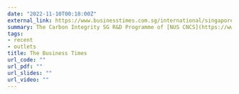 ```yaml
---
date: "2022-11-10T00:18:00Z"
external_link: https://www.businesstimes.com.sg/international/singapore-kick-s15m-carbon-credit-research-south-east-asia?amp
summary: The Carbon Integrity SG R&D Programme of [NUS CNCS](https://www.nus.edu.sg/cncs/) featured in The Business Times!
tags:
- recent
- outlets
title: The Business Times
url_code: ""
url_pdf: ""
url_slides: ""
url_video: ""
---
```


